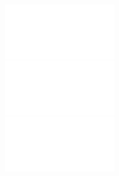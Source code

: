 ![](Notatki/Semestr%203/Język%20angielski%20-%20C1.1/Ćwiczenia/Portfolio/C1.1%20Portfolio_Instruction.pdf)
![](Notatki/Semestr%203/Język%20angielski%20-%20C1.1/Ćwiczenia/Portfolio/C1.1%20Portfolio_Language%20analysis.pdf)
![](Notatki/Semestr%203/Język%20angielski%20-%20C1.1/Ćwiczenia/Portfolio/C1.1%20Portfolio_rubrics.pdf)